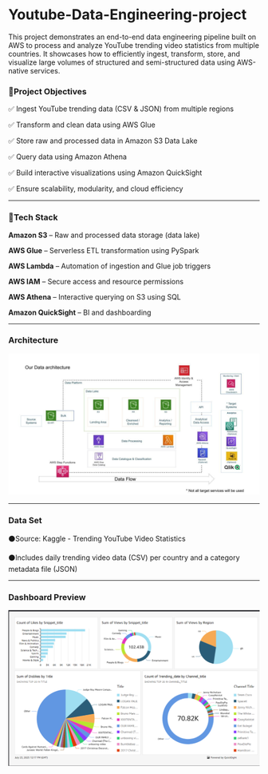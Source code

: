 # Youtube-Data-Engineering-project

This project demonstrates an end-to-end data engineering pipeline built on AWS to process and analyze YouTube trending video statistics from multiple countries. It showcases how to efficiently ingest, transform, store, and visualize large volumes of structured and semi-structured data using AWS-native services.

### 🚀Project Objectives

✅ Ingest YouTube trending data (CSV & JSON) from multiple regions

✅ Transform and clean data using AWS Glue

✅ Store raw and processed data in Amazon S3 Data Lake

✅ Query data using Amazon Athena

✅ Build interactive visualizations using Amazon QuickSight

✅ Ensure scalability, modularity, and cloud efficiency

---

### 👜Tech Stack

**Amazon S3** – Raw and processed data storage (data lake)

**AWS Glue** – Serverless ETL transformation using PySpark

**AWS Lambda** – Automation of ingestion and Glue job triggers

**AWS IAM** – Secure access and resource permissions

**AWS Athena** – Interactive querying on S3 using SQL

**Amazon QuickSight** – BI and dashboarding

---

### Architecture

![Architecture](architecture.jpeg)

---

### Data Set

⚫Source: Kaggle - Trending YouTube Video Statistics

⚫Includes daily trending video data (CSV) per country and a category metadata file (JSON)

---

### Dashboard Preview

![dashboard](dashboard.png)











